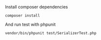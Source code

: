 Install composer dependencies

```
composer install
```

And run test with phpunit

```
vendor/bin/phpunit test/SerializerTest.php
```

